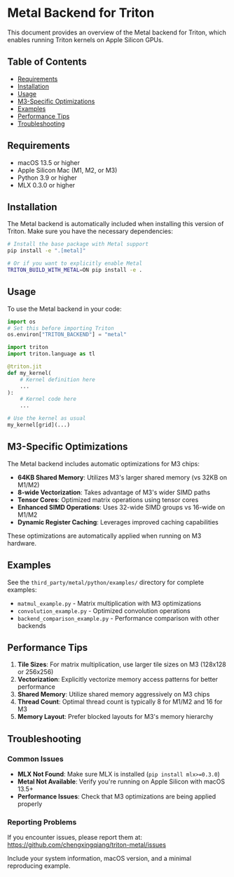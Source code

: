 # Metal Backend for Triton

This document provides an overview of the Metal backend for Triton, which enables running Triton kernels on Apple Silicon GPUs.

## Table of Contents

- [Requirements](#requirements)
- [Installation](#installation)
- [Usage](#usage)
- [M3-Specific Optimizations](#m3-specific-optimizations)
- [Examples](#examples)
- [Performance Tips](#performance-tips)
- [Troubleshooting](#troubleshooting)

## Requirements

- macOS 13.5 or higher
- Apple Silicon Mac (M1, M2, or M3)
- Python 3.9 or higher
- MLX 0.3.0 or higher

## Installation

The Metal backend is automatically included when installing this version of Triton. Make sure you have the necessary dependencies:

```bash
# Install the base package with Metal support
pip install -e ".[metal]"

# Or if you want to explicitly enable Metal
TRITON_BUILD_WITH_METAL=ON pip install -e .
```

## Usage

To use the Metal backend in your code:

```python
import os
# Set this before importing Triton
os.environ["TRITON_BACKEND"] = "metal"

import triton
import triton.language as tl

@triton.jit
def my_kernel(
    # Kernel definition here
    ...
):
    # Kernel code here
    ...

# Use the kernel as usual
my_kernel[grid](...)
```

## M3-Specific Optimizations

The Metal backend includes automatic optimizations for M3 chips:

- **64KB Shared Memory**: Utilizes M3's larger shared memory (vs 32KB on M1/M2)
- **8-wide Vectorization**: Takes advantage of M3's wider SIMD paths
- **Tensor Cores**: Optimized matrix operations using tensor cores
- **Enhanced SIMD Operations**: Uses 32-wide SIMD groups vs 16-wide on M1/M2
- **Dynamic Register Caching**: Leverages improved caching capabilities

These optimizations are automatically applied when running on M3 hardware.

## Examples

See the `third_party/metal/python/examples/` directory for complete examples:

- `matmul_example.py` - Matrix multiplication with M3 optimizations
- `convolution_example.py` - Optimized convolution operations
- `backend_comparison_example.py` - Performance comparison with other backends

## Performance Tips

1. **Tile Sizes**: For matrix multiplication, use larger tile sizes on M3 (128x128 or 256x256)
2. **Vectorization**: Explicitly vectorize memory access patterns for better performance
3. **Shared Memory**: Utilize shared memory aggressively on M3 chips
4. **Thread Count**: Optimal thread count is typically 8 for M1/M2 and 16 for M3
5. **Memory Layout**: Prefer blocked layouts for M3's memory hierarchy

## Troubleshooting

### Common Issues

- **MLX Not Found**: Make sure MLX is installed (`pip install mlx>=0.3.0`)
- **Metal Not Available**: Verify you're running on Apple Silicon with macOS 13.5+
- **Performance Issues**: Check that M3 optimizations are being applied properly

### Reporting Problems

If you encounter issues, please report them at:
https://github.com/chengxingqiang/triton-metal/issues

Include your system information, macOS version, and a minimal reproducing example. 